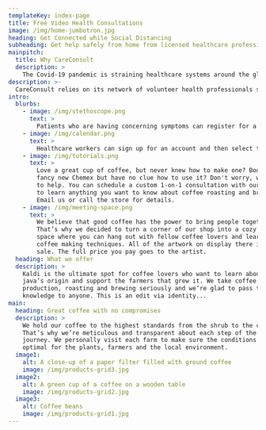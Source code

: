 ```yaml
---
templateKey: index-page
title: Free Video Health Consultations
image: /img/home-jumbotron.jpg
heading: Get Connected while Social Distancing
subheading: Get help safely from home from licensed healthcare professionals
mainpitch:
  title: Why CareConsult
  description: >
    The Covid-19 pandemic is straining healthcare systems around the globe. CareConsult was created to connect licensed volunteer health professionals with patients at home to reduce the burden on hospitals and clinics. 
description: >-
  CareConsult relies on its network of volunteer health professionals such as doctors, nurses, and mental health experts.
intro:
  blurbs:
    - image: /img/stethoscope.png
      text: >
        Patients who are having concerning symptoms can register for a free account and schedule a video conferencing appointment with a healthcare professional
    - image: /img/calendar.png
      text: >
        Healthcare workers can sign up for an account and then select their availability. They will be notified when a patient books a consultation.
    - image: /img/tutorials.png
      text: >
        Love a great cup of coffee, but never knew how to make one? Bought a
        fancy new Chemex but have no clue how to use it? Don't worry, we’re here
        to help. You can schedule a custom 1-on-1 consultation with our baristas
        to learn anything you want to know about coffee roasting and brewing.
        Email us or call the store for details.
    - image: /img/meeting-space.png
      text: >
        We believe that good coffee has the power to bring people together.
        That’s why we decided to turn a corner of our shop into a cozy meeting
        space where you can hang out with fellow coffee lovers and learn about
        coffee making techniques. All of the artwork on display there is for
        sale. The full price you pay goes to the artist.
  heading: What we offer
  description: >
    Kaldi is the ultimate spot for coffee lovers who want to learn about their
    java’s origin and support the farmers that grew it. We take coffee
    production, roasting and brewing seriously and we’re glad to pass that
    knowledge to anyone. This is an edit via identity...
main:
  heading: Great coffee with no compromises
  description: >
    We hold our coffee to the highest standards from the shrub to the cup.
    That’s why we’re meticulous and transparent about each step of the coffee’s
    journey. We personally visit each farm to make sure the conditions are
    optimal for the plants, farmers and the local environment.
  image1:
    alt: A close-up of a paper filter filled with ground coffee
    image: /img/products-grid3.jpg
  image2:
    alt: A green cup of a coffee on a wooden table
    image: /img/products-grid2.jpg
  image3:
    alt: Coffee beans
    image: /img/products-grid1.jpg
---
```

